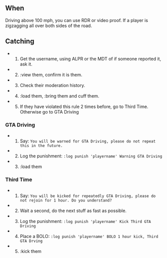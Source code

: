 ## When
Driving above 100 mph, you can use RDR or video proof. If a player is zigzagging all over both sides of the road.

## Catching
* 1. Get the username, using ALPR or the MDT of if someone reported it, ask it.
* 2. :view them, confirm it is them.
* 3. Check their moderation history.
* 4. :load them, :bring them and cuff them.
* 5. If they have violated this rule 2 times before, go to Third Time. Otherwise go to GTA Driving

### GTA Driving
* 1. Say: ```You will be warned for GTA Driving, please do not repeat this in the future.```
* 2. Log the punishment: ```:log punish 'playername' Warning GTA Driving```
* 3. :load them

### Third Time
* 1. Say: ```You will be kicked for repeatedly GTA Driving, please do not rejoin for 1 hour. Do you understand?```
* 2. Wait a second, do the next stuff as fast as possible.
* 3. Log the punishment: ```:log punish 'playername' Kick Third GTA Driving```
* 4. Place a BOLO: ```:log punish 'playername' BOLO 1 hour kick, Third GTA Drving```
* 5. :kick them
